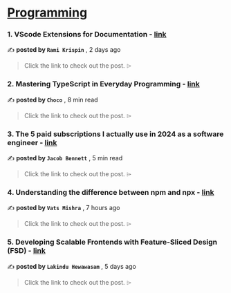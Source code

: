 
<h1><a href=https://medium.com/tag/programming/recommended target="_blank" rel="noopener noreferrer">Programming</a></h1>
<h3>1. VScode Extensions for Documentation - <a href=https://medium.com/@rami.krispin/vscode-extensions-for-documentation-5eec3f9c9e58?source=tag_recommended_feed---------0-84----------programming----------b71f74d2_b5d7_49d7_8cd8_4c185b543977------- target="_blank" rel="noopener noreferrer">link</a></h3>

✍️ **posted by `Rami Krispin`** <date> , 2 days ago</date>

<blockquote>Click the link to check out the post. ⌲</blockquote>

<h3>2. Mastering TypeScript in Everyday Programming - <a href=https://medium.com/@Choco23/mastering-typescript-in-everyday-programming-2e21c3d43763?source=tag_recommended_feed---------1-107----------programming----------b71f74d2_b5d7_49d7_8cd8_4c185b543977------- target="_blank" rel="noopener noreferrer">link</a></h3>

✍️ **posted by `Choco`** <date> , 8 min read</date>

<blockquote>Click the link to check out the post. ⌲</blockquote>

<h3>3. The 5 paid subscriptions I actually use in 2024 as a software engineer - <a href=https://medium.com/gitconnected/the-5-paid-subscriptions-i-actually-use-in-2024-as-a-software-engineer-edd9949df58b?source=tag_recommended_feed---------2-85----------programming----------b71f74d2_b5d7_49d7_8cd8_4c185b543977------- target="_blank" rel="noopener noreferrer">link</a></h3>

✍️ **posted by `Jacob Bennett`** <date> , 5 min read</date>

<blockquote>Click the link to check out the post. ⌲</blockquote>

<h3>4. Understanding the difference between npm and npx - <a href=https://medium.com/@vats24dev/understanding-the-difference-between-npm-and-npx-848d335e031b?source=tag_recommended_feed---------3-84----------programming----------b71f74d2_b5d7_49d7_8cd8_4c185b543977------- target="_blank" rel="noopener noreferrer">link</a></h3>

✍️ **posted by `Vats Mishra`** <date> , 7 hours ago</date>

<blockquote>Click the link to check out the post. ⌲</blockquote>

<h3>5. Developing Scalable Frontends with Feature-Sliced Design (FSD) - <a href=https://medium.com/bitsrc/developing-frontends-with-feature-sliced-design-a2e5aa33d02c?source=tag_recommended_feed---------4-107----------programming----------b71f74d2_b5d7_49d7_8cd8_4c185b543977------- target="_blank" rel="noopener noreferrer">link</a></h3>

✍️ **posted by `Lakindu Hewawasam`** <date> , 5 days ago</date>

<blockquote>Click the link to check out the post. ⌲</blockquote>

